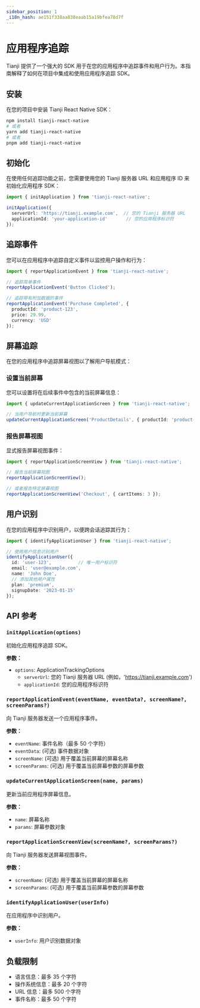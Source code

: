 ```yaml
---
sidebar_position: 1
_i18n_hash: ae151f338aa838eaab15a19bfea78d7f
---
```

# 应用程序追踪

Tianji 提供了一个强大的 SDK 用于在您的应用程序中追踪事件和用户行为。本指南解释了如何在项目中集成和使用应用程序追踪 SDK。

## 安装

在您的项目中安装 Tianji React Native SDK：

```bash
npm install tianji-react-native
# 或者
yarn add tianji-react-native
# 或者
pnpm add tianji-react-native
```

## 初始化

在使用任何追踪功能之前，您需要使用您的 Tianji 服务器 URL 和应用程序 ID 来初始化应用程序 SDK：

```ts
import { initApplication } from 'tianji-react-native';

initApplication({
  serverUrl: 'https://tianji.example.com',  // 您的 Tianji 服务器 URL
  applicationId: 'your-application-id'       // 您的应用程序标识符
});
```

## 追踪事件

您可以在应用程序中追踪自定义事件以监控用户操作和行为：

```ts
import { reportApplicationEvent } from 'tianji-react-native';

// 追踪简单事件
reportApplicationEvent('Button Clicked');

// 追踪带有附加数据的事件
reportApplicationEvent('Purchase Completed', {
  productId: 'product-123',
  price: 29.99,
  currency: 'USD'
});
```

## 屏幕追踪

在您的应用程序中追踪屏幕视图以了解用户导航模式：

### 设置当前屏幕

您可以设置将在后续事件中包含的当前屏幕信息：

```ts
import { updateCurrentApplicationScreen } from 'tianji-react-native';

// 当用户导航时更新当前屏幕
updateCurrentApplicationScreen('ProductDetails', { productId: 'product-123' });
```

### 报告屏幕视图

显式报告屏幕视图事件：

```ts
import { reportApplicationScreenView } from 'tianji-react-native';

// 报告当前屏幕视图
reportApplicationScreenView();

// 或者报告特定屏幕视图
reportApplicationScreenView('Checkout', { cartItems: 3 });
```

## 用户识别

在您的应用程序中识别用户，以便跨会话追踪其行为：

```ts
import { identifyApplicationUser } from 'tianji-react-native';

// 使用用户信息识别用户
identifyApplicationUser({
  id: 'user-123',          // 唯一用户标识符
  email: 'user@example.com',
  name: 'John Doe',
  // 添加其他用户属性
  plan: 'premium',
  signupDate: '2023-01-15'
});
```

## API 参考

### `initApplication(options)`

初始化应用程序追踪 SDK。

**参数：**

- `options`: ApplicationTrackingOptions
  - `serverUrl`: 您的 Tianji 服务器 URL (例如，'https://tianji.example.com')
  - `applicationId`: 您的应用程序标识符

### `reportApplicationEvent(eventName, eventData?, screenName?, screenParams?)`

向 Tianji 服务器发送一个应用程序事件。

**参数：**

- `eventName`: 事件名称（最多 50 个字符）
- `eventData`: (可选) 事件数据对象
- `screenName`: (可选) 用于覆盖当前屏幕的屏幕名称
- `screenParams`: (可选) 用于覆盖当前屏幕参数的屏幕参数

### `updateCurrentApplicationScreen(name, params)`

更新当前应用程序屏幕信息。

**参数：**

- `name`: 屏幕名称
- `params`: 屏幕参数对象

### `reportApplicationScreenView(screenName?, screenParams?)`

向 Tianji 服务器发送屏幕视图事件。

**参数：**

- `screenName`: (可选) 用于覆盖当前屏幕的屏幕名称
- `screenParams`: (可选) 用于覆盖当前屏幕参数的屏幕参数

### `identifyApplicationUser(userInfo)`

在应用程序中识别用户。

**参数：**

- `userInfo`: 用户识别数据对象

## 负载限制

- 语言信息：最多 35 个字符
- 操作系统信息：最多 20 个字符
- URL 信息：最多 500 个字符
- 事件名称：最多 50 个字符
